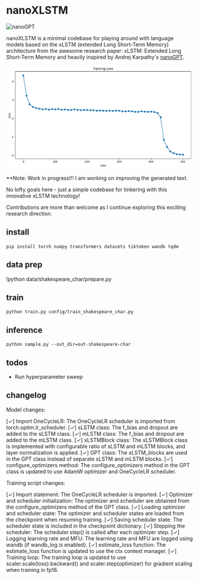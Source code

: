 # nanoXLSTM

![nanoGPT](assets/nanogpt.jpg)

nanoXLSTM is a minimal codebase for playing around with language models based on the xLSTM (extended Long Short-Term Memory) architecture from the awesome research paper: xLSTM: Extended Long Short-Term Memory and heavily inspired by Andrej Karpathy's [nanoGPT](https://github.com/karpathy/nanoGPT).

![repro124m](assets/xlstm_loss.png)

\*\*Note: Work in progress!!!
I am working on improving the generated text.

No lofty goals here - just a simple codebase for tinkering with this innovative xLSTM technology!

Contributions are more than welcome as I continue exploring this exciting research direction.

## install

```
pip install torch numpy transformers datasets tiktoken wandb tqdm
```

## data prep

!python data/shakespeare_char/prepare.py

## train

```
python train.py config/train_shakespeare_char.py
```

## inference

```
python sample.py --out_dir=out-shakespeare-char
```

## todos

- Run hyperparameter sweep

## changelog

Model changes:

[✓] Import OneCycleLR: The OneCycleLR scheduler is imported from torch.optim.lr_scheduler.
[✓] sLSTM class: The f_bias and dropout are added to the sLSTM class.
[✓] mLSTM class: The f_bias and dropout are added to the mLSTM class.
[✓] xLSTMBlock class: The xLSTMBlock class is implemented with configurable ratio of sLSTM and mLSTM blocks, and layer normalization is applied.
[✓] GPT class: The xLSTM_blocks are used in the GPT class instead of separate sLSTM and mLSTM blocks.
[✓] configure_optimizers method: The configure_optimizers method in the GPT class is updated to use AdamW optimizer and OneCycleLR scheduler.

Training script changes:

[✓] Import statement: The OneCycleLR scheduler is imported.
[✓] Optimizer and scheduler initialization: The optimizer and scheduler are obtained from the configure_optimizers method of the GPT class.
[✓] Loading optimizer and scheduler state: The optimizer and scheduler states are loaded from the checkpoint when resuming training.
[✓] Saving scheduler state: The scheduler state is included in the checkpoint dictionary.
[✓] Stepping the scheduler: The scheduler.step() is called after each optimizer step.
[✓] Logging learning rate and MFU: The learning rate and MFU are logged using wandb (if wandb_log is enabled).
[✓] estimate_loss function: The estimate_loss function is updated to use the ctx context manager.
[✓] Training loop: The training loop is updated to use scaler.scale(loss).backward() and scaler.step(optimizer) for gradient scaling when training in fp16.
